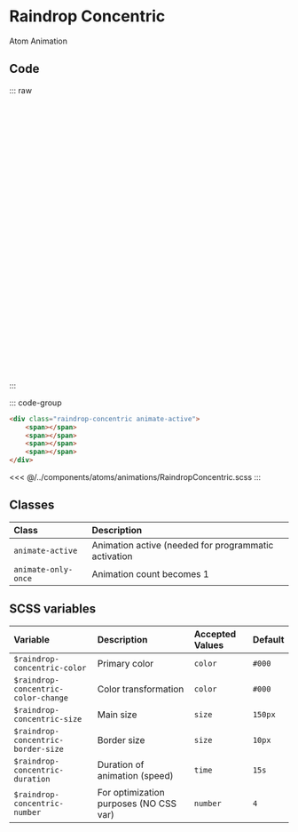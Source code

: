 # Raindrop Concentric
<Badge type="tip">Atom</Badge> <Badge type="info">Animation</Badge>

## Code

::: raw
<div class="dev-section" style="height: 500px">
    <div class="raindrop-concentric animate-active">
        <span></span>
        <span></span>
        <span></span>
        <span></span>
    </div>
</div>
:::

::: code-group
``` html
<div class="raindrop-concentric animate-active">
    <span></span>
    <span></span>
    <span></span>
    <span></span>
</div>
```
<<< @/../components/atoms/animations/RaindropConcentric.scss
:::

## Classes

| Class               | Description                                          |
|:--------------------|:-----------------------------------------------------|
| `animate-active`    | Animation active (needed for programmatic activation |
| `animate-only-once` | Animation count becomes 1                            |

## SCSS variables

| Variable                             | Description                             | Accepted Values | Default |
|:-------------------------------------|:----------------------------------------|:----------------|:--------|
| `$raindrop-concentric-color`         | Primary color                           | `color`         | `#000`  |
| `$raindrop-concentric-color-change`  | Color transformation                    | `color`         | `#000`  |
| `$raindrop-concentric-size`          | Main size                               | `size`          | `150px` |
| `$raindrop-concentric-border-size`   | Border size                             | `size`          | `10px`  |
| `$raindrop-concentric-duration`      | Duration of animation (speed)           | `time`          | `15s`   |
| `$raindrop-concentric-number`        | For optimization purposes (NO CSS var)  | `number`        | `4`     | 

<style lang="scss">
@use "docs/theme.scss" as theme;
@use "components/atoms/animations/RaindropConcentric.scss" as * with (
    $raindrop-concentric-color: theme.$primary-color,
    $raindrop-concentric-color-change: theme.$secondary-color,
);
</style>